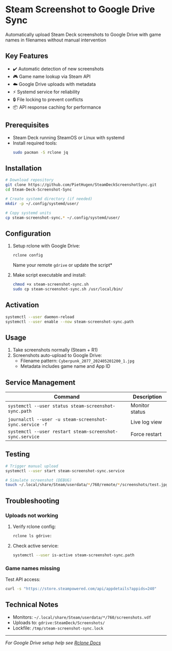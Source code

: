 # Steam Screenshot to Google Drive Sync

Automatically upload Steam Deck screenshots to Google Drive with game names in filenames without manual intervention

## Key Features

- ✔️ Automatic detection of new screenshots
- 🎮 Game name lookup via Steam API
- ☁️ Google Drive uploads with metadata
- ⚡ Systemd service for reliability
- 🔒 File locking to prevent conflicts
- 📦 API response caching for performance

## Prerequisites

- Steam Deck running SteamOS or Linux with systemd
- Install required tools:
  ```bash
  sudo pacman -S rclone jq
  ```

## Installation

```bash
# Download repository
git clone https://github.com/PietHugen/SteamDeckScreenshotSync.git
cd Steam-Deck-Screenshot-Sync

# Create systemd directory (if needed)
mkdir -p ~/.config/systemd/user/

# Copy systemd units
cp steam-screenshot-sync.* ~/.config/systemd/user/
```

## Configuration

1. Setup rclone with Google Drive:
   ```bash
   rclone config
   ```
   Name your remote `gdrive` or update the script*

2. Make script executable and install:
   ```bash
   chmod +x steam-screenshot-sync.sh
   sudo cp steam-screenshot-sync.sh /usr/local/bin/
   ```

## Activation

```bash
systemctl --user daemon-reload
systemctl --user enable --now steam-screenshot-sync.path
```

## Usage

1. Take screenshots normally (Steam + R1)
2. Screenshots auto-upload to Google Drive:
   - Filename pattern: `Cyberpunk_2077_202405201200_1.jpg`
   - Metadata includes game name and App ID

## Service Management

| Command | Description |
|---------|-------------|
| `systemctl --user status steam-screenshot-sync.path` | Monitor status |
| `journalctl --user -u steam-screenshot-sync.service -f` | Live log view |
| `systemctl --user restart steam-screenshot-sync.service` | Force restart |

## Testing

```bash
# Trigger manual upload
systemctl --user start steam-screenshot-sync.service

# Simulate screenshot (DEBUG)
touch ~/.local/share/Steam/userdata/*/760/remote/*/screenshots/test.jpg
```

## Troubleshooting

### Uploads not working
1. Verify rclone config:
   ```bash
   rclone ls gdrive:
   ```
2. Check active service:
   ```bash
   systemctl --user is-active steam-screenshot-sync.path
   ```

### Game names missing
Test API access:
```bash
curl -s "https://store.steampowered.com/api/appdetails?appids=240"
```

## Technical Notes

- Monitors: `~/.local/share/Steam/userdata/*/760/screenshots.vdf`
- Uploads to: `gdrive:SteamDeck/Screenshots/`
- Lockfile: `/tmp/steam-screenshot-sync.lock`

---
*For Google Drive setup help see [Rclone Docs](https://rclone.org/drive/)*
